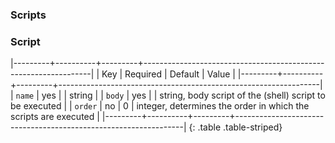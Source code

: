 ### Scripts 

### Script 

|---------+----------+---------+-----------------------------------------------------------------|
| Key     | Required | Default | Value                                                           |
|---------+----------+---------+-----------------------------------------------------------------|
| `name`  | yes      |         | string                                                          |
| `body`  | yes      |         | string, body script of the (shell) script to be executed        |
| `order` | no       | 0       | integer, determines the order in which the scripts are executed |
|---------+----------+---------+-----------------------------------------------------------------|
{: .table .table-striped}

